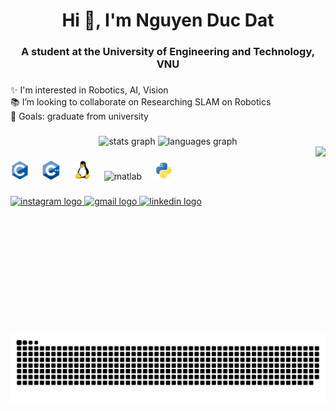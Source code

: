 
<h1 align="center">Hi 👋, I'm Nguyen Duc Dat</h1>
<h3 align="center">A student at the University of Engineering and Technology, VNU</h3>

###

<p align="left">✨ I'm interested in Robotics, AI, Vision <br>📚 I’m looking to collaborate on Researching SLAM on Robotics <br>🎯 Goals: graduate from university <br></p>

###

<div align="center">
  <img src="https://github-readme-stats.vercel.app/api?username=d4zdut&hide_title=false&hide_rank=false&show_icons=true&include_all_commits=true&count_private=true&disable_animations=false&theme=dracula&locale=en&hide_border=false" height="150" alt="stats graph" />
  <img src="https://github-readme-stats.vercel.app/api/top-langs/?username=d4zdut&locale=en&hide_title=false&layout=compact&card_width=320&langs_count=5&theme=dracula&hide_border=false" height="150" alt="languages graph" />
</div>
<img align="right" height="300" src="https://lh4.googleusercontent.com/proxy/fvf-3amxUMHtjL9LQbiadGdvwUjjEM4GlcwtUCSjCMQGhSyCorvh-5n15eapHPoIHyWtlDF1SXCwrFZrnYig" />

###

<div align="left">
  <img src="https://raw.githubusercontent.com/devicons/devicon/master/icons/c/c-original.svg" alt="c" height="30"/>
  <img width="12"/>
  <img src="https://raw.githubusercontent.com/devicons/devicon/master/icons/cplusplus/cplusplus-original.svg" alt="cplusplus" height="30"/>
  <img width="12"/>
  <img src="https://raw.githubusercontent.com/devicons/devicon/master/icons/linux/linux-original.svg" alt="linux" height="30"/>
  <img width="12"/>
  <img src="https://upload.wikimedia.org/wikipedia/commons/2/21/Matlab_Logo.png" alt="matlab" height="30"/>
  <img width="12"/>
  <img src="https://raw.githubusercontent.com/devicons/devicon/master/icons/python/python-original.svg" alt="python" height="30"/>
  <img width="12"/>
</div>

###

<div align="left">
  <a href="https://www.instagram.com/duck_d4z/" target="_blank">
    <img src="https://img.shields.io/static/v1?message=Instagram&logo=instagram&label=&color=E4405F&logoColor=white&labelColor=&style=for-the-badge" height="25" alt="instagram logo"  />
  </a>
  <a href="mailto:ngducdat.rb@gmail.com">
    <img src="https://img.shields.io/static/v1?message=Gmail&logo=gmail&label=&color=D14836&logoColor=white&labelColor=&style=for-the-badge" height="25" alt="gmail logo"  />
  </a>
  <a href="https://www.linkedin.com/in/đùn-đụt-nguyễn-b07895250/" target="_blank">
    <img src="https://img.shields.io/static/v1?message=LinkedIn&logo=linkedin&label=&color=0077B5&logoColor=white&labelColor=&style=for-the-badge" height="25" alt="linkedin logo"  />
  </a>
</div>

###

<br clear="both">

<img src="https://raw.githubusercontent.com/Platane/snk/output/github-contribution-grid-snake.svg" alt="Snake animation" />

###
